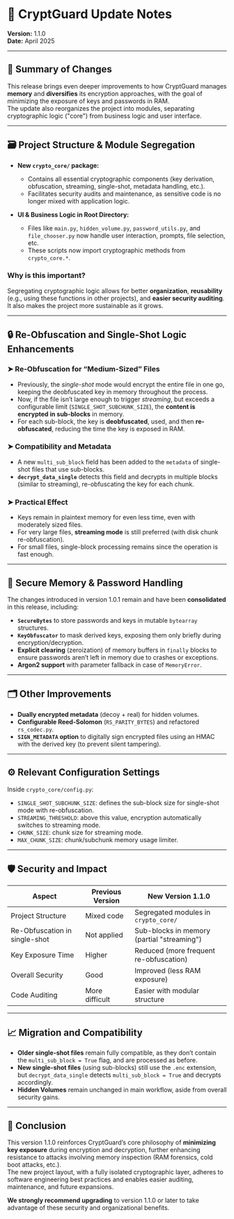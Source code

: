# 📜 CryptGuard Update Notes

**Version:** 1.1.0  
**Date:** April 2025  

---

## 🚀 Summary of Changes

This release brings even deeper improvements to how CryptGuard manages **memory** and **diversifies** its encryption approaches, with the goal of minimizing the exposure of keys and passwords in RAM.  
The update also reorganizes the project into modules, separating cryptographic logic ("core") from business logic and user interface.

---

## 🗃️ Project Structure & Module Segregation

- **New `crypto_core/` package:**  
  - Contains all essential cryptographic components (key derivation, obfuscation, streaming, single-shot, metadata handling, etc.).  
  - Facilitates security audits and maintenance, as sensitive code is no longer mixed with application logic.

- **UI & Business Logic in Root Directory:**  
  - Files like `main.py`, `hidden_volume.py`, `password_utils.py`, and `file_chooser.py` now handle user interaction, prompts, file selection, etc.  
  - These scripts now import cryptographic methods from `crypto_core.*`.

### Why is this important?

Segregating cryptographic logic allows for better **organization**, **reusability** (e.g., using these functions in other projects), and **easier security auditing**. It also makes the project more sustainable as it grows.

---

## 🔒 Re-Obfuscation and Single-Shot Logic Enhancements

### ➤ **Re-Obfuscation for “Medium-Sized” Files**  
- Previously, the *single-shot* mode would encrypt the entire file in one go, keeping the deobfuscated key in memory throughout the process.  
- Now, if the file isn’t large enough to trigger *streaming*, but exceeds a configurable limit (`SINGLE_SHOT_SUBCHUNK_SIZE`), the **content is encrypted in sub-blocks** in memory.  
- For each sub-block, the key is **deobfuscated**, used, and then **re-obfuscated**, reducing the time the key is exposed in RAM.

### ➤ **Compatibility and Metadata**  
- A new `multi_sub_block` field has been added to the `metadata` of single-shot files that use sub-blocks.  
- **`decrypt_data_single`** detects this field and decrypts in multiple blocks (similar to streaming), re-obfuscating the key for each chunk.

### ➤ **Practical Effect**  
- Keys remain in plaintext memory for even less time, even with moderately sized files.  
- For very large files, **streaming mode** is still preferred (with disk chunk re-obfuscation).  
- For small files, single-block processing remains since the operation is fast enough.

---

## 🧩 Secure Memory & Password Handling

The changes introduced in version 1.0.1 remain and have been **consolidated** in this release, including:

- **`SecureBytes`** to store passwords and keys in mutable `bytearray` structures.  
- **`KeyObfuscator`** to mask derived keys, exposing them only briefly during encryption/decryption.  
- **Explicit clearing** (zeroization) of memory buffers in `finally` blocks to ensure passwords aren’t left in memory due to crashes or exceptions.  
- **Argon2 support** with parameter fallback in case of `MemoryError`.

---

## 🗂️ Other Improvements

- **Dually encrypted metadata** (decoy + real) for hidden volumes.  
- **Configurable Reed-Solomon** (`RS_PARITY_BYTES`) and refactored `rs_codec.py`.  
- **`SIGN_METADATA` option** to digitally sign encrypted files using an HMAC with the derived key (to prevent silent tampering).

---

## ⚙️ Relevant Configuration Settings

Inside `crypto_core/config.py`:

- `SINGLE_SHOT_SUBCHUNK_SIZE`: defines the sub-block size for single-shot mode with re-obfuscation.  
- `STREAMING_THRESHOLD`: above this value, encryption automatically switches to streaming mode.  
- `CHUNK_SIZE`: chunk size for streaming mode.  
- `MAX_CHUNK_SIZE`: chunk/subchunk memory usage limiter.

---

## 🛡️ Security and Impact

| Aspect                        | Previous Version     | New Version 1.1.0                        |
|------------------------------|----------------------|------------------------------------------|
| Project Structure            | Mixed code           | Segregated modules in `crypto_core/`     |
| Re-Obfuscation in single-shot| Not applied          | Sub-blocks in memory (partial "streaming")|
| Key Exposure Time            | Higher               | Reduced (more frequent re-obfuscation)   |
| Overall Security             | Good                 | Improved (less RAM exposure)             |
| Code Auditing                | More difficult        | Easier with modular structure            |

---

## 📈 Migration and Compatibility

- **Older single-shot files** remain fully compatible, as they don’t contain the `multi_sub_block = True` flag, and are processed as before.  
- **New single-shot files** (using sub-blocks) still use the `.enc` extension, but `decrypt_data_single` detects `multi_sub_block = True` and decrypts accordingly.  
- **Hidden Volumes** remain unchanged in main workflow, aside from overall security gains.

---

## 🏁 Conclusion

This version 1.1.0 reinforces CryptGuard’s core philosophy of **minimizing key exposure** during encryption and decryption, further enhancing resistance to attacks involving memory inspection (RAM forensics, cold boot attacks, etc.).  
The new project layout, with a fully isolated cryptographic layer, adheres to software engineering best practices and enables easier auditing, maintenance, and future expansions.

**We strongly recommend upgrading** to version 1.1.0 or later to take advantage of these security and organizational benefits.
